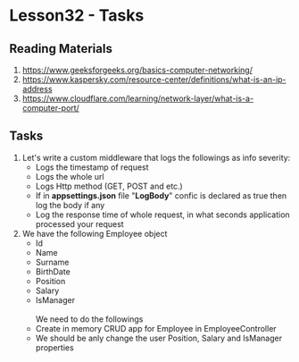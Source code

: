 # Lesson32 - Tasks

## Reading Materials
1. https://www.geeksforgeeks.org/basics-computer-networking/
2. https://www.kaspersky.com/resource-center/definitions/what-is-an-ip-address
3. https://www.cloudflare.com/learning/network-layer/what-is-a-computer-port/

## Tasks
1. Let's write a custom middleware that logs the followings as info severity:
   - Logs the timestamp of request
   - Logs the whole url
   - Logs Http method (GET, POST and etc.)
   - If in **appsettings.json** file "**LogBody**" confic is declared as true then log the body if any
   - Log the response time of whole request, in what seconds application processed your request
2. We have the following Employee object
   - Id
   - Name
   - Surname
   - BirthDate
   - Position
   - Salary
   - IsManager \
   \
     We need to do the followings
   - Create in memory CRUD app for Employee in EmployeeController 
   - We should be anly change the user Position, Salary and IsManager properties
